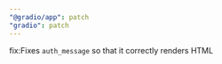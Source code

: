 ```yaml
---
"@gradio/app": patch
"gradio": patch
---
```


fix:Fixes `auth_message` so that it correctly renders HTML
